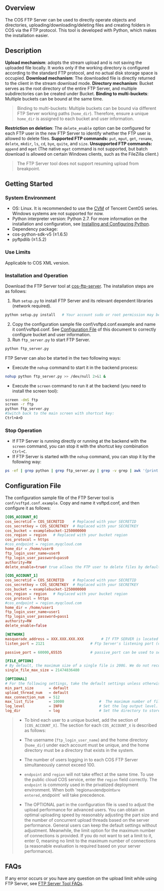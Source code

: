 ## Overview

The COS FTP Server can be used to directly operate objects and directories, uploading/downloading/deleting files and creating folders in COS via the FTP protocol. This tool is developed with Python, which makes the installation easier.

## Description

**Upload mechanism**: adopts the stream upload and is not saving the uploaded file locally. It works only if the working directory is configured according to the standard FTP protocol, and no actual disk storage space is occupied.
**Download mechanism**: The downloaded file is directly returned to the client in the stream download mode.
**Directory mechanism**: Bucket serves as the root directory of the entire FTP Server, and multiple subdirectories can be created under Bucket.
**Binding to multi-buckets**: Multiple buckets can be bound at the same time.
>Binding to multi-buckets: Multiple buckets can be bound via different FTP Server working paths (`home_dir`). Therefore, ensure a unique `home_dir` is assigned to each bucket and user information.

**Restriction on deletion**: The `delete_enable` option can be configured for each FTP user in the new FTP Server to identify whether the FTP user is allowed to delete files.
**Supported FTP commands:** `put`, `mput`, `get`, `rename`, `delete`, `mkdir`, `ls`, `cd`, `bye`, `quite`, and `size`.
**Unsupported FTP commands:** `append` and `mget` (The native `mget` command is not supported, but batch download is allowed on certain Windows clients, such as the FileZilla client.)

>The FTP Server tool does not support resuming upload from breakpoint.

## Getting Started

### System Environment

- OS: Linux. It is recommended to use the [CVM](https://intl.cloud.tencent.com/document/product/213) of Tencent CentOS series. Windows systems are not supported for now.
- Python interpreter version: Python 2.7. For more information on the installation and configuration, see [Installing and Configuring Python](https://intl.cloud.tencent.com/document/product/436/10866).
- Dependency package:
 - cos-python-sdk-v5 (≥1.6.5)
 - pyftpdlib (≥1.5.2)


### Use Limits

Applicable to COS XML version.

### Installation and Operation

Download the FTP Server tool at [cos-ftp-server](https://github.com/tencentyun/cos-ftp-server-V5). The installation steps are as follows:

1. Run `setup.py` to install FTP Server and its relevant dependent libraries (network required).
```bash
python setup.py install   # Your account sudo or root permission may be required.
```
2. Copy the configuration sample file conf/vsftpd.conf.example and name it conf/vsftpd.conf. See [Configuration File](#conf) of this document to correctly configure bucket and user information.
3. Run `ftp_server.py` to start FTP Server.
```bash
python ftp_server.py
```
FTP Server can also be started in the two following ways:
 - Execute the `nohup` command to start it in the backend process:
```bash
nohup python ftp_server.py >> /dev/null 2>&1 &
```
 - Execute the `screen` command to run it at the backend (you need to install the screen tool):
```bash
screen -dmS ftp
screen -r ftp
python ftp_server.py
#Switch back to the main screen with shortcut key:
Ctrl+A+D 
```

### Stop Operation

- If FTP Server is running directly or running at the backend with the `screen` command, you can stop it with the shortcut key combination `Ctrl+C`. 
- If FTP Server is started with the `nohup` command, you can stop it by the following way:
```bash
ps -ef | grep python | grep ftp_server.py | grep -v grep | awk '{print $2}' | xargs -I{} kill {}
```




<a id="conf"></a>
## Configuration File

 The configuration sample file of the FTP Server tool is `conf/vsftpd.conf.example`. Copy and name it vsftpd.conf, and then configure it as follows:
```conf
[COS_ACCOUNT_0]
cos_secretid = COS_SECRETID    # Replaced with your SECRETID
cos_secretkey = COS_SECRETKEY  # Replaced with your SECRETKEY
cos_bucket = examplebucket-1250000000
cos_region = region   # Replaced with your bucket region
cos_protocol = https
#cos_endpoint = region.myqcloud.com
home_dir = /home/user0
ftp_login_user_name=user0
ftp_login_user_password=pass0
authority=RW
delete_enable=true# true allows the FTP user to delete files by default; false prohibits the user to delete files.

[COS_ACCOUNT_1]
cos_secretid = COS_SECRETID    # Replaced with your SECRETID
cos_secretkey = COS_SECRETKEY  # Replaced with your SECRETKEY
cos_bucket = examplebucket-1250000000
cos_region = region   # Replaced with your bucket region
cos_protocol = https
#cos_endpoint = region.myqcloud.com
home_dir = /home/user1
ftp_login_user_name=user1
ftp_login_user_password=pass1
authority=RW
delete_enable=false

[NETWORK]
masquerade_address = XXX.XXX.XXX.XXX        # If FTP SERVER is located behind a gateway or NAT, you can assign the gateway's IP address or domain name to the FTP through this configuration item.
listen_port = 2121					   # Ftp Server's listening port (default: 2121). Note that the firewall needs this port opened.

passive_port = 60000,65535             # passive_port can be used to set the port range for the passive mode. The default range is (60000, 65535).

[FILE_OPTION]
# By default, the maximum size of a single file is 200G. We do not recommend going beyond the limit. 
single_file_max_size = 21474836480

[OPTIONAL]
# For the following settings, take the default settings unless otherwise needed. Fill in an appropriate integer if necessary.
min_part_size       = default
upload_thread_num   = default
max_connection_num  = 512
max_list_file       = 10000                #  The maximum number of files to be listed by `ls` command. It is not recommended to set it too big. Otherwise, high latency of `ls` command will occur.
log_level           = INFO                 # Set the log output level.
log_dir             = log                  # Set the directory to store logs. Default is the **log** directory under the **ftp server** directory.
```


>
>- To bind each user to a unique bucket, add the section of `[COS_ACCOUNT_X]`.
>  The section for each `COS_ACCOUNT_X` is described as follows:
>
>  - The username (`ftp_login_user_name`) and the home directory (`home_dir`) under each account must be unique, and the home directory must be a directory that exists in the system.
>
>  - The number of users logging in to each COS FTP Server simultaneously cannot exceed 100.
>
>  - `endpoint` and `region` will not take effect at the same time. To use the public cloud COS service, enter the `region` field correctly. The `endpoint` is commonly used in the privatized deployment environment. When both 'region` and `endpoint` are entered, `endpoint` will take precedence.
>
>- The OPTIONAL part in the configuration file is used to adjust the upload performance for advanced users. You can obtain an optimal uploading speed by reasonably adjusting the part size and the number of concurrent upload threads based on the server performance. General users can keep the default settings without adjustment.
>Meanwhile, the limit option for the maximum number of connections is provided. If you do not want to set a limit to it, enter 0, meaning no limit to the maximum number of connections (a reasonable evaluation is required based on your server performance).

## FAQs
If any error occurs or you have any question on the upload limit while using FTP Server, see [FTP Server Tool FAQs](https://intl.cloud.tencent.com/document/product/436/30588).
